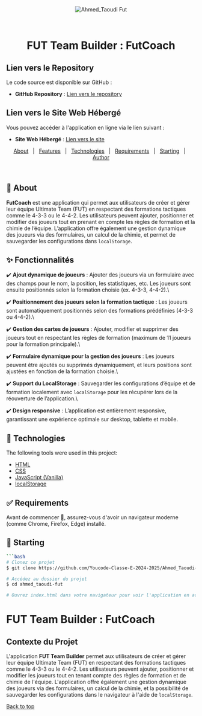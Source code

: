 <div align="center" id="top"> 
  <img src="./.github/app.gif" alt="Ahmed_Taoudi Fut" />

  &#xa0;

  <!-- <a href="https://ahmed_taoudifut.netlify.app">Demo</a> -->
</div>

<h1 align="center">FUT Team Builder : FutCoach </h1>


## Lien vers le Repository
Le code source est disponible sur GitHub :

- **GitHub Repository** : [Lien vers le repository](https://github.com/Youcode-Classe-E-2024-2025/Ahmed_Taoudi-fut)

## Lien vers le Site Web Hébergé
Vous pouvez accéder à l'application en ligne via le lien suivant :

- **Site Web Hébergé** : [Lien vers le site](https://youcode-classe-e-2024-2025.github.io/Ahmed_Taoudi-fut/)
 

<p align="center">
  <a href="#dart-about">About</a> &#xa0; | &#xa0; 
  <a href="#sparkles-fonctionnalités">Features</a> &#xa0; | &#xa0;
  <a href="#rocket-technologies">Technologies</a> &#xa0; | &#xa0;
  <a href="#white_check_mark-requirements">Requirements</a> &#xa0; | &#xa0;
  <a href="#checkered_flag-starting">Starting</a> &#xa0; | &#xa0;
  <a href="https://github.com/tawdi" target="_blank">Author</a>
</p>

<br>

## :dart: About ##

**FutCoach** est une application qui permet aux utilisateurs de créer et gérer leur équipe Ultimate Team (FUT) en respectant des formations tactiques comme le 4-3-3 ou le 4-4-2. Les utilisateurs peuvent ajouter, positionner et modifier des joueurs tout en prenant en compte les règles de formation et la chimie de l’équipe. L’application offre également une gestion dynamique des joueurs via des formulaires, un calcul de la chimie, et permet de sauvegarder les configurations dans `localStorage`.

## :sparkles: Fonctionnalités ##

:heavy_check_mark: **Ajout dynamique de joueurs** : Ajouter des joueurs via un formulaire avec des champs pour le nom, la position, les statistiques, etc. Les joueurs sont ensuite positionnés selon la formation choisie (ex. 4-3-3, 4-4-2).\

:heavy_check_mark: **Positionnement des joueurs selon la formation tactique** : Les joueurs sont automatiquement positionnés selon des formations prédéfinies (4-3-3 ou 4-4-2).\

:heavy_check_mark: **Gestion des cartes de joueurs** : Ajouter, modifier et supprimer des joueurs tout en respectant les règles de formation (maximum de 11 joueurs pour la formation principale).\

:heavy_check_mark: **Formulaire dynamique pour la gestion des joueurs** : Les joueurs peuvent être ajoutés ou supprimés dynamiquement, et leurs positions sont ajustées en fonction de la formation choisie.\

:heavy_check_mark: **Support du LocalStorage** : Sauvegarder les configurations d’équipe et de formation localement avec `localStorage` pour les récupérer lors de la réouverture de l’application.\

:heavy_check_mark: **Design responsive** : L’application est entièrement responsive, garantissant une expérience optimale sur desktop, tablette et mobile.

## :rocket: Technologies ##

The following tools were used in this project:

- [HTML](https://developer.mozilla.org/en-US/docs/Web/HTML)
- [CSS](https://developer.mozilla.org/en-US/docs/Web/CSS)
- [JavaScript (Vanilla)](https://developer.mozilla.org/en-US/docs/Web/JavaScript)
- [localStorage](https://developer.mozilla.org/en-US/docs/Web/API/Window/localStorage)

## :white_check_mark: Requirements ##

Avant de commencer :checkered_flag:, assurez-vous d'avoir un navigateur moderne (comme Chrome, Firefox, Edge) installé.

## :checkered_flag: Starting ##

```bash
```bash
# Clonez ce projet
$ git clone https://github.com/Youcode-Classe-E-2024-2025/Ahmed_Taoudi-fut.git

# Accédez au dossier du projet
$ cd ahmed_taoudi-fut

# Ouvrez index.html dans votre navigateur pour voir l'application en action


```

# FUT Team Builder : FutCoach

## Contexte du Projet
L'application **FUT Team Builder** permet aux utilisateurs de créer et gérer leur équipe Ultimate Team (FUT) en respectant des formations tactiques comme le 4-3-3 ou le 4-4-2. Les utilisateurs peuvent ajouter, positionner et modifier les joueurs tout en tenant compte des règles de formation et de chimie de l'équipe. L'application offre également une gestion dynamique des joueurs via des formulaires, un calcul de la chimie, et la possibilité de sauvegarder les configurations dans le navigateur à l'aide de `localStorage`.




<a href="#top">Back to top</a>
